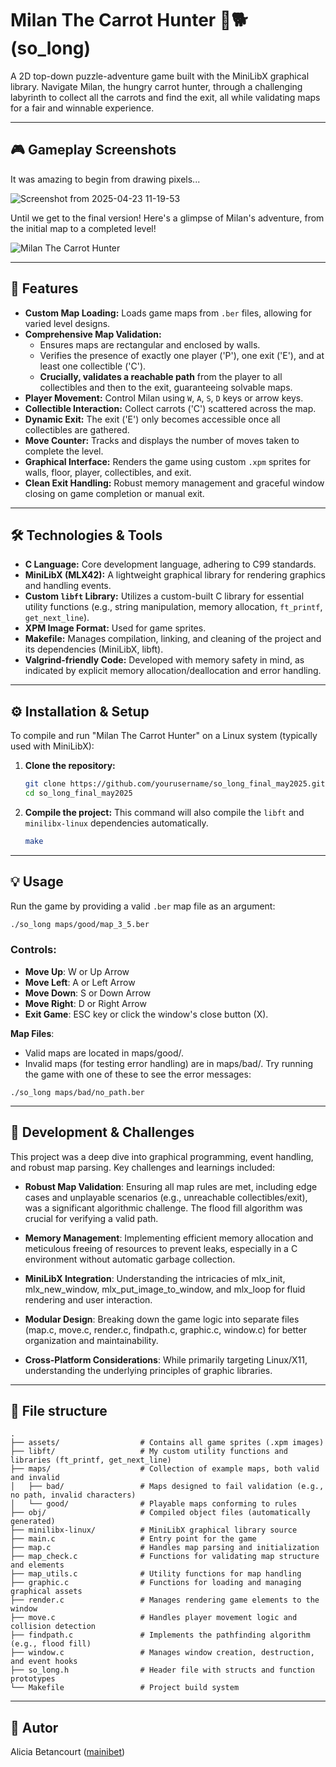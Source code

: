 # Milan The Carrot Hunter 🥕🐕 (so_long)

A 2D top-down puzzle-adventure game built with the MiniLibX graphical library. Navigate Milan, the hungry carrot hunter, 
through a challenging labyrinth to collect all the carrots and find the exit, all while validating maps for a fair and winnable experience.

---

## 🎮 Gameplay Screenshots
It was amazing to begin from drawing pixels...

![Screenshot from 2025-04-23 11-19-53](https://github.com/user-attachments/assets/acd6e8a8-bcba-4c11-93c1-cffe3eef2bae)

Until we get to the final version! Here's a glimpse of Milan's adventure, from the initial map to a completed level!

![Milan The Carrot Hunter](https://github.com/user-attachments/assets/3d50486f-f303-4b48-8ac5-33024e6b028d)

---

## 🚀 Features

* **Custom Map Loading:** Loads game maps from `.ber` files, allowing for varied level designs.
* **Comprehensive Map Validation:**
    * Ensures maps are rectangular and enclosed by walls.
    * Verifies the presence of exactly one player ('P'), one exit ('E'), and at least one collectible ('C').
    * **Crucially, validates a reachable path** from the player to all collectibles and then to the exit, guaranteeing solvable maps.
* **Player Movement:** Control Milan using `W`, `A`, `S`, `D` keys or arrow keys.
* **Collectible Interaction:** Collect carrots ('C') scattered across the map.
* **Dynamic Exit:** The exit ('E') only becomes accessible once all collectibles are gathered.
* **Move Counter:** Tracks and displays the number of moves taken to complete the level.
* **Graphical Interface:** Renders the game using custom `.xpm` sprites for walls, floor, player, collectibles, and exit.
* **Clean Exit Handling:** Robust memory management and graceful window closing on game completion or manual exit.

---

## 🛠️ Technologies & Tools
* **C Language:** Core development language, adhering to C99 standards.
* **MiniLibX (MLX42):** A lightweight graphical library for rendering graphics and handling events.
* **Custom `libft` Library:** Utilizes a custom-built C library for essential utility functions (e.g., string manipulation, memory allocation, `ft_printf`, `get_next_line`).
* **XPM Image Format:** Used for game sprites.
* **Makefile:** Manages compilation, linking, and cleaning of the project and its dependencies (MiniLibX, libft).
* **Valgrind-friendly Code:** Developed with memory safety in mind, as indicated by explicit memory allocation/deallocation and error handling.

---
## ⚙️ Installation & Setup

To compile and run "Milan The Carrot Hunter" on a Linux system (typically used with MiniLibX):

1.  **Clone the repository:**
    ```bash
    git clone https://github.com/yourusername/so_long_final_may2025.git
    cd so_long_final_may2025
    ```

2.  **Compile the project:**
    This command will also compile the `libft` and `minilibx-linux` dependencies automatically.
    ```bash
    make
    ```

---
## 💡 Usage
Run the game by providing a valid `.ber` map file as an argument:

```bash
./so_long maps/good/map_3_5.ber
```

### Controls:

- **Move Up**: W or Up Arrow
- **Move Left**: A or Left Arrow
- **Move Down**: S or Down Arrow
- **Move Right**: D or Right Arrow
- **Exit Game**: ESC key or click the window's close button (X).

**Map Files**:
- Valid maps are located in maps/good/.
- Invalid maps (for testing error handling) are in maps/bad/. Try running the game with one of these to see the error messages:

```
./so_long maps/bad/no_path.ber
```

---
## 🧠 Development & Challenges 

This project was a deep dive into graphical programming, event handling, and robust map parsing. Key challenges and learnings included:

- **Robust Map Validation**: Ensuring all map rules are met, including edge cases and unplayable scenarios (e.g., unreachable collectibles/exit), was a significant algorithmic challenge.
The flood fill algorithm was crucial for verifying a valid path.

- **Memory Management**: Implementing efficient memory allocation and meticulous freeing of resources to prevent leaks, especially in a C environment without automatic garbage collection.

- **MiniLibX Integration**: Understanding the intricacies of mlx_init, mlx_new_window, mlx_put_image_to_window, and mlx_loop for fluid rendering and user interaction.

- **Modular Design**: Breaking down the game logic into separate files (map.c, move.c, render.c, findpath.c, graphic.c, window.c) for better organization and maintainability.

- **Cross-Platform Considerations**: While primarily targeting Linux/X11, understanding the underlying principles of graphic libraries.

---

## 📂 File structure
```
.
├── assets/                  # Contains all game sprites (.xpm images)
├── libft/                   # My custom utility functions and libraries (ft_printf, get_next_line)
├── maps/                    # Collection of example maps, both valid and invalid
│   ├── bad/                 # Maps designed to fail validation (e.g., no path, invalid characters)
│   └── good/                # Playable maps conforming to rules
├── obj/                     # Compiled object files (automatically generated)
├── minilibx-linux/          # MiniLibX graphical library source
├── main.c                   # Entry point for the game
├── map.c                    # Handles map parsing and initialization
├── map_check.c              # Functions for validating map structure and elements
├── map_utils.c              # Utility functions for map handling
├── graphic.c                # Functions for loading and managing graphical assets
├── render.c                 # Manages rendering game elements to the window
├── move.c                   # Handles player movement logic and collision detection
├── findpath.c               # Implements the pathfinding algorithm (e.g., flood fill)
├── window.c                 # Manages window creation, destruction, and event hooks
├── so_long.h                # Header file with structs and function prototypes
└── Makefile                 # Project build system
```
---

## 👤 Autor
Alicia Betancourt ([mainibet](https://github.com/mainibet))

